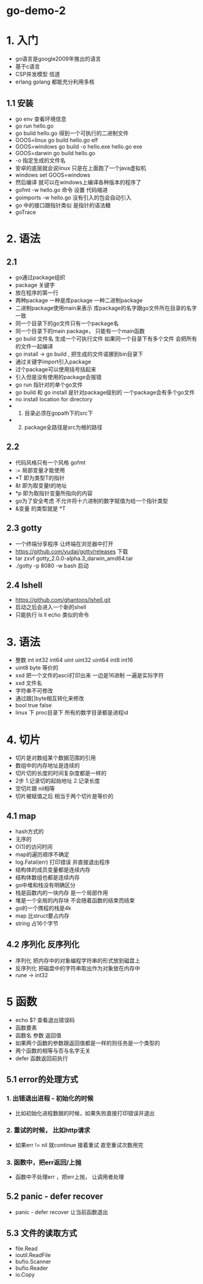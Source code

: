 # go-demo-2

# 1. 入门
- go语言是google2009年推出的语言
- 基于c语言 
- CSP并发模型 信道
- erlang  golang 都能充分利用多核

## 1.1 安装
- go env 查看环境信息
- go run hello.go
- go build hello.go 得到一个可执行的二进制文件
- GOOS=linux go build hello.go  elf
- GOOS=windows go build -o hello.exe hello.go exe
- GOOS=darwin go build hello.go 
- -o 指定生成的文件名
- 安卓的底层就会说linux 只是在上面跑了一个java虚拟机
- windows  set GOOS=windows
- 然后编译 就可以在windows上编译各种版本的程序了
- gofmt -w hello.go   命令 设置 代码缩进
- goimports -w hello.go 没有引入的包会自动引入
- go 中的接口跟指针类似 是指针的语法糖
- goTrace

# 2. 语法

## 2.1
- go通过package组织
- package 关键字
- 放在程序的第一行
- 两种package 一种是库package 一种二进制package
- 二进制package使用main来表示 库package的名字跟go文件所在目录的名字一致
- 同一个目录下的go文件只有一个package名
- 同一个目录下的main package， 只能有一个main函数
- go build 文件名  生成一个可执行文件 如果同一个目录下有多个文件 会把所有的文件一起编译
- go install  -> go build , 把生成的文件诺挪到bin目录下
- 通过关键字import引入package
- 过个package可以使用括号括起来
- 引入但是没有使用的package会报错
- go run 指针对的单个go文件
- go build 和 go install 是针对package级别的 一个package会有多个go文件
- no install location for directory
- 1. 目录必须在gopath下的src下
- 2. package全路径是src为根的路径

## 2.2
- 代码风格只有一个风格 gofmt
- := 局部变量才能使用
- *T 即为类型T的指针
- &t 即为取变量t的地址
- *p 即为取指针变量所指向的内容
- go为了安全考虑 不允许将十六进制的数字赋值为给一个指针类型
- &变量  的类型就是 *T 

## 2.3 gotty
- 一个终端分享程序 让终端在浏览器中打开
- https://github.com/yudai/gotty/releases 下载
- tar zxvf gotty_2.0.0-alpha.3_darwin_amd64.tar
- ./gotty -p 8080 -w bash 启动


## 2.4 lshell 
- https://github.com/ghantoos/lshell.git
- 启动之后会进入一个新的shell 
- 只能执行 ls ll echo 类似的命令

# 3. 语法
- 整数 int int32 int64 uint uint32 uint64 int8 int16 
- uint8  byte  等价的
- xxd 把一个文件的ascii打印出来 一边是16进制 一遍是实际字符
- xxd 文件名
- 字符串不可修改
- 通过跟[]byte相互转化来修改
- bool true false
- linux 下 proc目录下 所有的数字目录都是进程id

# 4. 切片
- 切片是对数组某个数据范围的引用
- 数组中的内存地址是连续的
- 切片切的长度的时间复杂度都是一样的
- 2步 1.记录切的起始地址 2.记录长度
- 空切片跟 nil相等
- 切片被赋值之后 相当于两个切片是等价的

## 4.1 map
- hash方式的
- 无序的
- O(1)的访问时间
- map的遍历顺序不确定
- log.Fatal(err) 打印错误 并直接退出程序
- 结构体的成员变量都是连续内存
- 结构体数组也都是连续内存
- go中堆和栈没有明确区分
- 栈是函数内的一块内存 是一个局部作用
- 堆是一个全局的内存块 不会随着函数的结束而结束
- go的一个携程的栈是4k
- map 比struct要占内存
- string 占16个字节

## 4.2 序列化 反序列化
- 序列化 把内存中的对象编程字符串的形式放到磁盘上
- 反序列化 把磁盘中的字符串取出作为对象放在内存中
- rune -> int32

# 5 函数
- echo $? 查看退出错误码
- 函数要素  
- 函数名 参数 返回值
- 如果两个函数的参数跟返回值都是一样的则任务是一个类型的
- 两个函数的相等与否与名字无关
- defer 函数返回前执行

## 5.1 error的处理方式
### 1. 出错退出进程 - 初始化的时候
- 比如初始化进程数据的时候，如果失败直接打印错误并退出

### 2. 重试的时候， 比如http请求
- 如果err != nil 就continue 接着重试 直至重试次数用完

### 3. 函数中，把err返回/上抛
- 函数中不处理err ，把err上抛， 让调用者处理

## 5.2 panic - defer recover
- panic - defer recover 让当前函数退出

## 5.3 文件的读取方式
- file.Read
- ioutil.ReadFile
- bufio.Scanner
- bufio.Reader
- io.Copy





